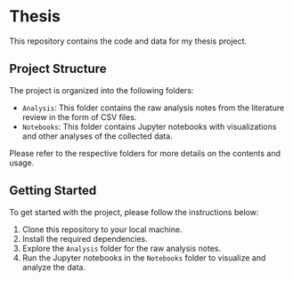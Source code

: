 # Thesis

This repository contains the code and data for my thesis project.

## Project Structure

The project is organized into the following folders:

- `Analysis`: This folder contains the raw analysis notes from the literature review in the form of CSV files.
- `Notebooks`: This folder contains Jupyter notebooks with visualizations and other analyses of the collected data.

Please refer to the respective folders for more details on the contents and usage.

## Getting Started

To get started with the project, please follow the instructions below:

1. Clone this repository to your local machine.
2. Install the required dependencies.
3. Explore the `Analysis` folder for the raw analysis notes.
4. Run the Jupyter notebooks in the `Notebooks` folder to visualize and analyze the data.